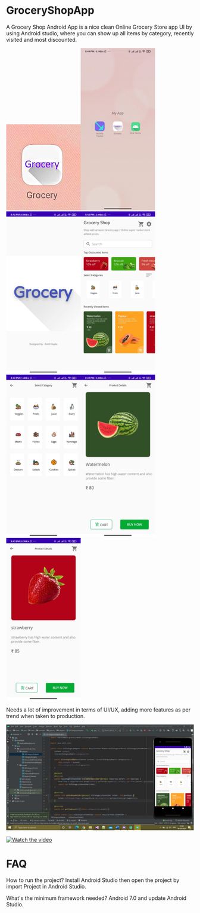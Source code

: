 # GroceryShopApp

A Grocery Shop Android App is a nice clean Online Grocery Store app UI by using Android studio, where you can show up all items by category, recently visited and most discounted. 

<img src="/app/src/main/res/drawable/GroceryShopApp1.jpeg" width="200"><img src="/app/src/main/res/drawable/GroceryShopApp7.jpg" width="200">
<img src="/app/src/main/res/drawable/GroceryShopApp2.jpg" width="200"><img src="/app/src/main/res/drawable/GroceryShopApp3.jpg" width="200">
<img src="/app/src/main/res/drawable/GroceryShopApp4.jpg" width="200"><img src="/app/src/main/res/drawable/GroceryShopApp5.jpg" width="200">
<img src="/app/src/main/res/drawable/GroceryShopApp6.jpg" width="200">

Needs a lot of improvement in terms of UI/UX, adding more features as per trend when taken to production.

<img src="/app/src/main/res/drawable/GroceryShopApp8.PNG">


[![Watch the video](https://i.imgur.com/vKb2F1B.png)](https://www.youtube.com/embed/BNhjgsp3t94?start=1)

# FAQ
How to run the project?
Install Android Studio then open the project by import Project in Android Studio.

What's the minimum framework needed?
Android 7.0 and update Android Studio.




